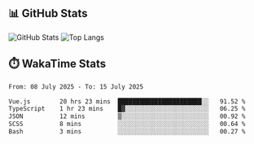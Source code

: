 ## 📊 GitHub Stats
![GitHub Stats](https://github-readme-stats.vercel.app/api?username=fe-brweb&show_icons=true&theme=shades-of-purple)
![Top Langs](https://github-readme-stats.vercel.app/api/top-langs/?username=fe-brweb&layout=compact&theme=shades-of-purple)

## ⏱️ WakaTime Stats
<!--START_SECTION:waka-->

```txt
From: 08 July 2025 - To: 15 July 2025

Vue.js        20 hrs 23 mins  ███████████████████████░░   91.52 %
TypeScript    1 hr 23 mins    █▓░░░░░░░░░░░░░░░░░░░░░░░   06.25 %
JSON          12 mins         ▒░░░░░░░░░░░░░░░░░░░░░░░░   00.92 %
SCSS          8 mins          ░░░░░░░░░░░░░░░░░░░░░░░░░   00.64 %
Bash          3 mins          ░░░░░░░░░░░░░░░░░░░░░░░░░   00.27 %
```

<!--END_SECTION:waka-->
